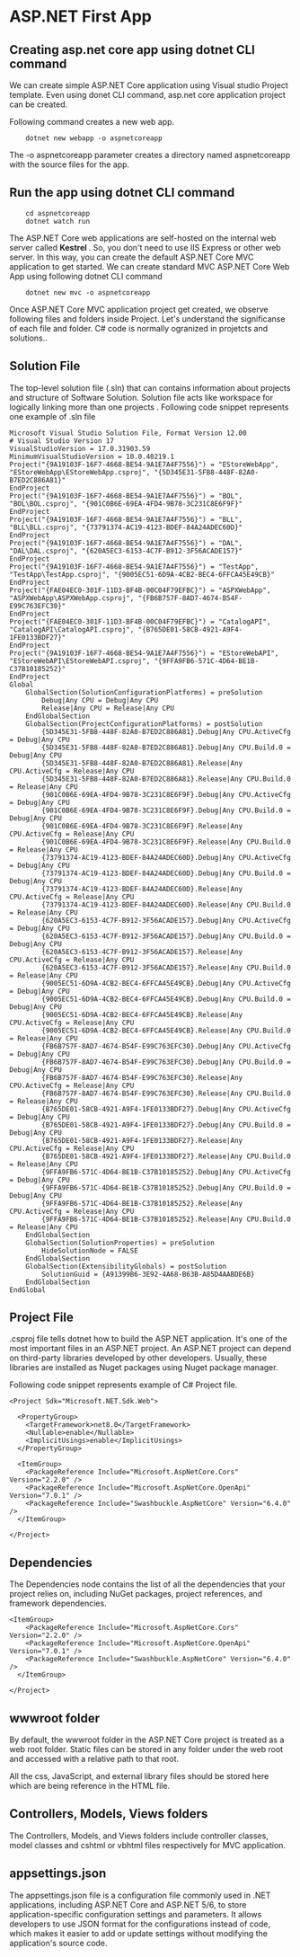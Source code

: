 # ASP.NET  First App

## Creating asp.net core app using dotnet CLI command
We can create simple ASP.NET Core application using Visual studio Project template. Even using donet CLI command, asp.net core application project can be created.

Following command creates a new web app.
```
    dotnet new webapp -o aspnetcoreapp
```
The -o aspnetcoreapp parameter creates a directory named aspnetcoreapp with the source files for the app.

## Run the app using dotnet CLI command
```
    cd aspnetcoreapp
    dotnet watch run
```
The ASP.NET Core web applications are self-hosted on the internal web server called  <b>Kestrel </b>. So, you don't need to use IIS Express or other web server. In this way, you can create the default ASP.NET Core MVC application to get started. We can create standard MVC ASP.NET Core Web App using following dotnet CLI command

```
    dotnet new mvc -o aspnetcoreapp
```



Once ASP.NET Core MVC application project get created, we observe following files and folders inside Project.
Let's understand the significanse of each file and folder.
C#  code is normally ogranized in projetcts and solutions..


## Solution File
The top-level solution file (.sln) that can contains information about projects and structure of Software Solution.  Solution file acts like workspace for logically linking more than one projects .
Following code snippet represents one example of .sln file

```
Microsoft Visual Studio Solution File, Format Version 12.00
# Visual Studio Version 17
VisualStudioVersion = 17.0.31903.59
MinimumVisualStudioVersion = 10.0.40219.1
Project("{9A19103F-16F7-4668-BE54-9A1E7A4F7556}") = "EStoreWebApp", "EStoreWebApp\EStoreWebApp.csproj", "{5D345E31-5FB8-448F-82A0-B7ED2C886A81}"
EndProject
Project("{9A19103F-16F7-4668-BE54-9A1E7A4F7556}") = "BOL", "BOL\BOL.csproj", "{901C0B6E-69EA-4FD4-9B78-3C231C8E6F9F}"
EndProject
Project("{9A19103F-16F7-4668-BE54-9A1E7A4F7556}") = "BLL", "BLL\BLL.csproj", "{73791374-AC19-4123-BDEF-84A24ADEC60D}"
EndProject
Project("{9A19103F-16F7-4668-BE54-9A1E7A4F7556}") = "DAL", "DAL\DAL.csproj", "{620A5EC3-6153-4C7F-B912-3F56ACADE157}"
EndProject
Project("{9A19103F-16F7-4668-BE54-9A1E7A4F7556}") = "TestApp", "TestApp\TestApp.csproj", "{9005EC51-6D9A-4CB2-BEC4-6FFCA45E49CB}"
EndProject
Project("{FAE04EC0-301F-11D3-BF4B-00C04F79EFBC}") = "ASPXWebApp", "ASPXWebApp\ASPXWebApp.csproj", "{FB6B757F-8AD7-4674-B54F-E99C763EFC30}"
EndProject
Project("{FAE04EC0-301F-11D3-BF4B-00C04F79EFBC}") = "CatalogAPI", "CatalogAPI\CatalogAPI.csproj", "{B765DE01-58CB-4921-A9F4-1FE0133BDF27}"
EndProject
Project("{9A19103F-16F7-4668-BE54-9A1E7A4F7556}") = "EStoreWebAPI", "EStoreWebAPI\EStoreWebAPI.csproj", "{9FFA9FB6-571C-4D64-BE1B-C37B10185252}"
EndProject
Global
	GlobalSection(SolutionConfigurationPlatforms) = preSolution
		Debug|Any CPU = Debug|Any CPU
		Release|Any CPU = Release|Any CPU
	EndGlobalSection
	GlobalSection(ProjectConfigurationPlatforms) = postSolution
		{5D345E31-5FB8-448F-82A0-B7ED2C886A81}.Debug|Any CPU.ActiveCfg = Debug|Any CPU
		{5D345E31-5FB8-448F-82A0-B7ED2C886A81}.Debug|Any CPU.Build.0 = Debug|Any CPU
		{5D345E31-5FB8-448F-82A0-B7ED2C886A81}.Release|Any CPU.ActiveCfg = Release|Any CPU
		{5D345E31-5FB8-448F-82A0-B7ED2C886A81}.Release|Any CPU.Build.0 = Release|Any CPU
		{901C0B6E-69EA-4FD4-9B78-3C231C8E6F9F}.Debug|Any CPU.ActiveCfg = Debug|Any CPU
		{901C0B6E-69EA-4FD4-9B78-3C231C8E6F9F}.Debug|Any CPU.Build.0 = Debug|Any CPU
		{901C0B6E-69EA-4FD4-9B78-3C231C8E6F9F}.Release|Any CPU.ActiveCfg = Release|Any CPU
		{901C0B6E-69EA-4FD4-9B78-3C231C8E6F9F}.Release|Any CPU.Build.0 = Release|Any CPU
		{73791374-AC19-4123-BDEF-84A24ADEC60D}.Debug|Any CPU.ActiveCfg = Debug|Any CPU
		{73791374-AC19-4123-BDEF-84A24ADEC60D}.Debug|Any CPU.Build.0 = Debug|Any CPU
		{73791374-AC19-4123-BDEF-84A24ADEC60D}.Release|Any CPU.ActiveCfg = Release|Any CPU
		{73791374-AC19-4123-BDEF-84A24ADEC60D}.Release|Any CPU.Build.0 = Release|Any CPU
		{620A5EC3-6153-4C7F-B912-3F56ACADE157}.Debug|Any CPU.ActiveCfg = Debug|Any CPU
		{620A5EC3-6153-4C7F-B912-3F56ACADE157}.Debug|Any CPU.Build.0 = Debug|Any CPU
		{620A5EC3-6153-4C7F-B912-3F56ACADE157}.Release|Any CPU.ActiveCfg = Release|Any CPU
		{620A5EC3-6153-4C7F-B912-3F56ACADE157}.Release|Any CPU.Build.0 = Release|Any CPU
		{9005EC51-6D9A-4CB2-BEC4-6FFCA45E49CB}.Debug|Any CPU.ActiveCfg = Debug|Any CPU
		{9005EC51-6D9A-4CB2-BEC4-6FFCA45E49CB}.Debug|Any CPU.Build.0 = Debug|Any CPU
		{9005EC51-6D9A-4CB2-BEC4-6FFCA45E49CB}.Release|Any CPU.ActiveCfg = Release|Any CPU
		{9005EC51-6D9A-4CB2-BEC4-6FFCA45E49CB}.Release|Any CPU.Build.0 = Release|Any CPU
		{FB6B757F-8AD7-4674-B54F-E99C763EFC30}.Debug|Any CPU.ActiveCfg = Debug|Any CPU
		{FB6B757F-8AD7-4674-B54F-E99C763EFC30}.Debug|Any CPU.Build.0 = Debug|Any CPU
		{FB6B757F-8AD7-4674-B54F-E99C763EFC30}.Release|Any CPU.ActiveCfg = Release|Any CPU
		{FB6B757F-8AD7-4674-B54F-E99C763EFC30}.Release|Any CPU.Build.0 = Release|Any CPU
		{B765DE01-58CB-4921-A9F4-1FE0133BDF27}.Debug|Any CPU.ActiveCfg = Debug|Any CPU
		{B765DE01-58CB-4921-A9F4-1FE0133BDF27}.Debug|Any CPU.Build.0 = Debug|Any CPU
		{B765DE01-58CB-4921-A9F4-1FE0133BDF27}.Release|Any CPU.ActiveCfg = Release|Any CPU
		{B765DE01-58CB-4921-A9F4-1FE0133BDF27}.Release|Any CPU.Build.0 = Release|Any CPU
		{9FFA9FB6-571C-4D64-BE1B-C37B10185252}.Debug|Any CPU.ActiveCfg = Debug|Any CPU
		{9FFA9FB6-571C-4D64-BE1B-C37B10185252}.Debug|Any CPU.Build.0 = Debug|Any CPU
		{9FFA9FB6-571C-4D64-BE1B-C37B10185252}.Release|Any CPU.ActiveCfg = Release|Any CPU
		{9FFA9FB6-571C-4D64-BE1B-C37B10185252}.Release|Any CPU.Build.0 = Release|Any CPU
	EndGlobalSection
	GlobalSection(SolutionProperties) = preSolution
		HideSolutionNode = FALSE
	EndGlobalSection
	GlobalSection(ExtensibilityGlobals) = postSolution
		SolutionGuid = {A91399B6-3E92-4A68-B63B-A85D4AABDE6B}
	EndGlobalSection
EndGlobal
```


## Project File
.csproj file tells dotnet how to build the ASP.NET application. It's one of the most important files in an ASP.NET project. An ASP.NET project can depend on third-party libraries developed by other developers. Usually, these libraries are installed as Nuget packages using Nuget package manager.

Following code snippet represents example of C# Project file.

```
<Project Sdk="Microsoft.NET.Sdk.Web">

  <PropertyGroup>
    <TargetFramework>net8.0</TargetFramework>
    <Nullable>enable</Nullable>
    <ImplicitUsings>enable</ImplicitUsings>
  </PropertyGroup>

  <ItemGroup>
    <PackageReference Include="Microsoft.AspNetCore.Cors" Version="2.2.0" />
    <PackageReference Include="Microsoft.AspNetCore.OpenApi" Version="7.0.1" />
    <PackageReference Include="Swashbuckle.AspNetCore" Version="6.4.0" />
  </ItemGroup>

</Project>

```

## Dependencies

The Dependencies node contains the list of all the dependencies that your project relies on, including NuGet packages, project references, and framework dependencies.
```
<ItemGroup>
    <PackageReference Include="Microsoft.AspNetCore.Cors" Version="2.2.0" />
    <PackageReference Include="Microsoft.AspNetCore.OpenApi" Version="7.0.1" />
    <PackageReference Include="Swashbuckle.AspNetCore" Version="6.4.0" />
  </ItemGroup>

</Project>

```

## wwwroot folder
By default, the wwwroot folder in the ASP.NET Core project is treated as a web root folder. Static files can be stored in any folder under the web root and accessed with a relative path to that root.

All the css, JavaScript, and external library files should be stored here which are being reference in the HTML file.


## Controllers, Models, Views folders
The Controllers, Models, and Views folders include controller classes, model classes and cshtml or vbhtml files respectively for MVC application.

## appsettings.json
The appsettings.json file is a configuration file commonly used in .NET applications, including ASP.NET Core and ASP.NET 5/6, to store application-specific configuration settings and parameters. It allows developers to use JSON format for the configurations instead of code, which makes it easier to add or update settings without modifying the application's source code.

